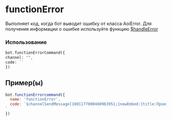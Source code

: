 # functionError
Выполняет код, когда бот выводит ошибку от класса AoiError. Для получения информации о ошибке используйте функцию [$handleError](functions/usdhandleerror.md)

### Использование
```php
bot.functionErrorCommand({
channel: "",
code: ``
})
```
## Пример(ы)

```javascript
bot.functionErrorcommand({
  name: 'functionError',
  code: `$channelSendMessage[1001177000460963951;{newEmbed:{title:Произошла ошибка!}{field:Команда:$handleError[command]:yes}{field:Функция:$handleError[function]:yes}{field:Ошибка:$handleError[error]:yes}{color:ff0000}};no]
`
})
```